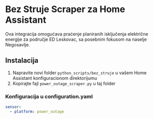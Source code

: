# Bez Struje Scraper za Home Assistant

Ova integracija omogućava praćenje planiranih isključenja električne energije za područje ED Leskovac, sa posebnim fokusom na naselje Negosavlje.

## Instalacija

1. Napravite novi folder `python_scripts/bez_struje` u vašem Home Assistant konfiguracionom direktorijumu
2. Kopirajte fajl `power_outage_scraper.py` u taj folder

### Konfiguracija u configuration.yaml

```yaml
sensor:
  - platform: power_outage
```
